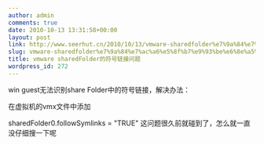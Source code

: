 ```yaml
---
author: admin
comments: true
date: 2010-10-13 13:31:58+00:00
layout: post
link: http://www.seerhut.cn/2010/10/13/vmware-sharedfolder%e7%9a%84%e7%ac%a6%e5%8f%b7%e9%93%be%e6%8e%a5%e9%97%ae%e9%a2%98/
slug: vmware-sharedfolder%e7%9a%84%e7%ac%a6%e5%8f%b7%e9%93%be%e6%8e%a5%e9%97%ae%e9%a2%98
title: vmware sharedFolder的符号链接问题
wordpress_id: 272
---
```


win guest无法识别share Folder中的符号链接，解决办法：

在虚拟机的vmx文件中添加

sharedFolder0.followSymlinks = "TRUE"
这问题很久前就碰到了，怎么就一直没仔细搜一下呢
